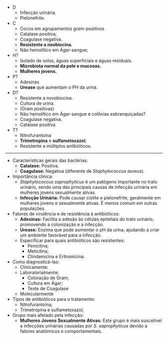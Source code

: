 - D
	- Infecção urinária.
	- Pielonefrite.
- C
	- Cocos em agrupamentos gram-positivos
	- Catalase positiva; 
	- Coagulase negativa. 
	- **Resistente a neobiocina.** 
	- Não hemolítico em Ágar-sangue;
- H?
	- Isolado de solos, águas superficiais e águas residuais.
	- **Microbiota normal da pele e mucosas.** 
	- **Mulheres jovens.** 
- P?
	- Adesinas 
	- **Urease** que aumentam o PH da urina. 
- D?
	- Resistente a novobiocina.
	- Cultura de urina. 
	- (Gram positivas)
	- Não hemolítico em Ágar-sangue e colônias esbranquiçadas?
	- Coagulase negativa. 
	- Catalase positiva 
- T?
	- Nitrofurantoína
	- **Trimetropina** e **sulfametoxazol**;
	- Resistente a múltiplos antibióticos. 
---

- Características gerais das bactérias:
	- **Catalase:** Positiva.
	- **Coagulase:** Negativa (diferente de _Staphylococcus aureus_).
- Importância clínica:
	- _Staphylococcus saprophyticus_ é um patógeno importante no trato urinário, sendo uma das principais causas de infecção urinária em mulheres jovens sexualmente ativas.
	- **Infecção Urinária:** Pode causar cistite e pielonefrite, geralmente em mulheres jovens e sexualmente ativas. É menos comum em outras populações.
- Fatores de virulência e de resistência à antibióticos:
	- **Adesinas:** Facilita a adesão às células epiteliais do trato urinário, promovendo a colonização e a infecção.
	- **Urease:** Enzima que pode aumentar o pH da urina, ajudando a criar um ambiente favorável para a infecção.
	- Especificar para quais antibióticos são resistentes:
		- Penicilina;
		- Meticilina; 
		- Clindamicina e Eritromicina. 
- Como diagnosticá-las:
	- Clinicamente:
	- Laboratorialmente:
		- Coloração de Gram;
		- Cultura em Ágar;
		- Teste de Coagulase
	- Molecularmente
- Tipos de antibióticos para o tratamento:
	- Nitrofurantoína;
	- Trimetropina e sulfametoxazol; 
- Grupo mais afetado pela infecção:
	- **Mulheres Jovens Sexualmente Ativas:** Este grupo é mais suscetível a infecções urinárias causadas por _S. saprophyticus_ devido a fatores anatômicos e comportamentais.